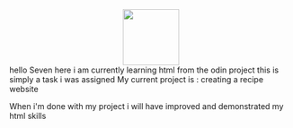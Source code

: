 <div id="header" align="center">
    <img src="https://media.giphy.com/media/v1.Y2lkPTc5MGI3NjExYXF0NDlwcmpqZnN6aGIxZ3J2OG12MXQ0eGw1aXE5dW5paXBhN3draiZlcD12MV9pbnRlcm5hbF9naWZfYnlfaWQmY3Q9Zw/3osxY83J70hGQ0vSM0/giphy.gif" width="100"/>
</div>
hello Seven here
i am currently learning html from the odin project 
this is simply a task i was assigned
My current project is : creating a recipe website

When i'm done with my project i will have improved and demonstrated my html skills